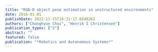 ```yaml
---
title: "RGB-D object pose estimation in unstructured environments"
date: 2016-01-01
publishDate: 2022-11-15T18:31:17.024826Z
authors: ["Changhyun Choi", "Henrik I Christensen"]
publication_types: ["2"]
abstract: ""
featured: false
publication: "*Robotics and Autonomous Systems*"
---
```


